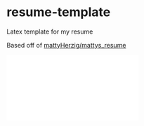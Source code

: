 # resume-template

Latex template for my resume

Based off of [mattyHerzig/mattys_resume](https://github.com/mattyHerzig/mattys_resume/tree/main)

![Resume Template Preview](./src/first_last_resume.pdf)